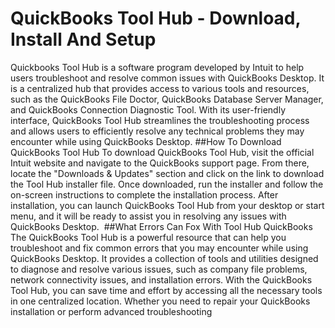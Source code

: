 # QuickBooks Tool Hub - Download, Install And Setup
Quickbooks Tool Hub is a software program developed by Intuit to help users troubleshoot and resolve common issues with QuickBooks Desktop. It is a centralized hub that provides access to various tools and resources, such as the QuickBooks File Doctor, QuickBooks Database Server Manager, and QuickBooks Connection Diagnostic Tool. With its user-friendly interface, QuickBooks Tool Hub streamlines the troubleshooting process and allows users to efficiently resolve any technical problems they may encounter while using QuickBooks Desktop.
##How To Download QuickBooks Tool Hub
To download QuickBooks Tool Hub, visit the official Intuit website and navigate to the QuickBooks support page. From there, locate the "Downloads & Updates" section and click on the link to download the Tool Hub installer file. Once downloaded, run the installer and follow the on-screen instructions to complete the installation process. After installation, you can launch QuickBooks Tool Hub from your desktop or start menu, and it will be ready to assist you in resolving any issues with QuickBooks Desktop. 
##What Errors Can Fox With Tool Hub QuickBooks
The QuickBooks Tool Hub is a powerful resource that can help you troubleshoot and fix common errors that you may encounter while using QuickBooks Desktop. It provides a collection of tools and utilities designed to diagnose and resolve various issues, such as company file problems, network connectivity issues, and installation errors. With the QuickBooks Tool Hub, you can save time and effort by accessing all the necessary tools in one centralized location. Whether you need to repair your QuickBooks installation or perform advanced troubleshooting
